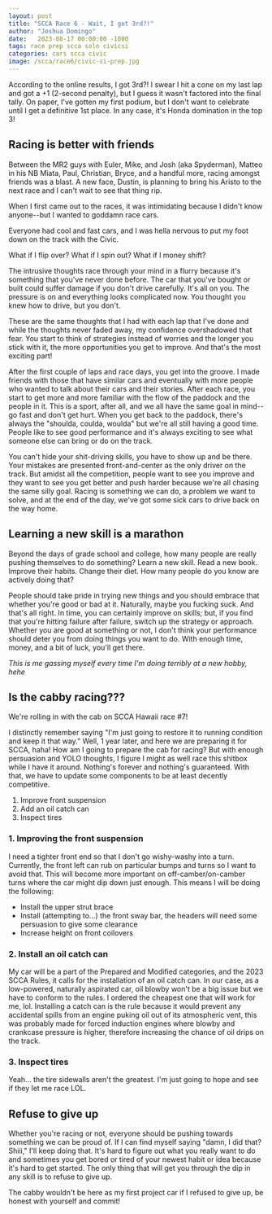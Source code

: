 ```yaml
---
layout: post
title: "SCCA Race 6 - Wait, I got 3rd?!"
author: "Joshua Domingo"
date:   2023-08-17 00:00:00 -1000
tags: race prep scca solo civicsi  
categories: cars scca civic
image: /scca/race6/civic-si-prep.jpg
---
```


According to the online results, I got 3rd?! I swear I hit a cone on my last lap and got a +1 (2-second penalty), but I guess it wasn't factored into the final tally. On paper, I've gotten my first podium, but I don't want to celebrate until I get a definitive 1st place. In any case, it's Honda domination in the top 3!

## Racing is better with friends

Between the MR2 guys with Euler, Mike, and Josh (aka Spyderman), Matteo in his NB Miata, Paul, Christian, Bryce, and a handful more, racing amongst friends was a blast. A new face, Dustin, is planning to bring his Aristo to the next race and I can't wait to see that thing rip.

When I first came out to the races, it was intimidating because I didn't know anyone--but I wanted to goddamn race cars.

Everyone had cool and fast cars, and I was hella nervous to put my foot down on the track with the Civic. 

What if I flip over? What if I spin out? What if I money shift?

The intrusive thoughts race through your mind in a flurry because it's something that you've never done before. The car that you've bought or built could suffer damage if you don't drive carefully. It's all on you. The pressure is on and everything looks complicated now. You thought you knew how to drive, but you don't.

These are the same thoughts that I had with each lap that I've done and while the thoughts never faded away, my confidence overshadowed that fear. You start to think of strategies instead of worries and the longer you stick with it, the more opportunities you get to improve. And that's the most exciting part!

After the first couple of laps and race days, you get into the groove. I made friends with those that have similar cars and eventually with more people who wanted to talk about their cars and their stories. After each race, you start to get more and more familiar with the flow of the paddock and the people in it. This is a sport, after all, and we all have the same goal in mind--go fast and don't get hurt. When you get back to the paddock, there's always the "shoulda, coulda, woulda" but we're all still having a good time. People like to see good performance and it's always exciting to see what someone else can bring or do on the track.

You can't hide your shit-driving skills, you have to show up and be there. Your mistakes are presented front-and-center as the only driver on the track.  But amidst all the competition, people want to see you improve and they want to see you get better and push harder because we're all chasing the same silly goal. Racing is something we can do, a problem we want to solve, and at the end of the day, we've got some sick cars to drive back on the way home.

## Learning a new skill is a marathon

Beyond the days of grade school and college, how many people are really pushing themselves to do something? Learn a new skill. Read a new book. Improve their habits. Change their diet. How many people do you know are actively doing that?

People should take pride in trying new things and you should embrace that whether you're good or bad at it. Naturally, maybe you fucking suck. And that's all right. In time, you can certainly improve on skills; but, if you find that you're hitting failure after failure, switch up the strategy or approach. Whether you are good at something or not, I don't think your performance should deter you from doing things you want to do. With enough time, money, and a bit of luck, you'll get there.

*This is me gassing myself every time I'm doing terribly at a new hobby, hehe*

## Is the cabby racing???

We're rolling in with the cab on SCCA Hawaii race #7!

I distinctly remember saying "I'm just going to restore it to running condition and keep it that way." Well, 1 year later, and here we are preparing it for SCCA, haha! How am I going to prepare the cab for racing? But with enough persuasion and YOLO thoughts, I figure I might as well race this shitbox while I have it around. Nothing's forever and nothing's guaranteed. With that, we have to update some components to be at least decently competitive.

1. Improve front suspension
2. Add an oil catch can
3. Inspect tires

### 1. Improving the front suspension

I need a tighter front end so that I don't go wishy-washy into a turn. Currently, the front left can rub on particular bumps and turns so I want to avoid that. This will become more important on off-camber/on-camber turns where the car might dip down just enough. This means I will be doing the following:

- Install the upper strut brace
- Install (attempting to...) the front sway bar, the headers will need some persuasion to give some clearance
- Increase height on front coilovers

### 2. Install an oil catch can

My car will be a part of the Prepared and Modified categories, and the 2023 SCCA Rules, it calls for the installation of an oil catch can. In our case, as a low-powered, naturally aspirated car, oil blowby won't be a big issue but we have to conform to the rules. I ordered the cheapest one that will work for me, lol. Installing a catch can is the rule because it would prevent any accidental spills from an engine puking oil out of its atmospheric vent, this was probably made for forced induction engines where blowby and crankcase pressure is higher, therefore increasing the chance of oil drips on the track.

### 3. Inspect tires

Yeah... the tire sidewalls aren't the greatest. I'm just going to hope and see if they let me race LOL.

## Refuse to give up

Whether you're racing or not, everyone should be pushing towards something we can be proud of. If I can find myself saying "damn, I did that? Shiii," I'll keep doing that. It's hard to figure out what you really want to do and sometimes you get bored or tired of your newest habit or idea because it's hard to get started. The only thing that will get you through the dip in any skill is to refuse to give up.

The cabby wouldn't be here as my first project car if I refused to give up, be honest with yourself and commit!